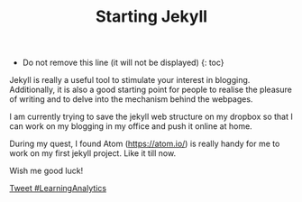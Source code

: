 ﻿---
layout: post
title:  "Starting Jekyll"
tags: ["Jekyll-tips","blogging"]
published: true
comments: true
script: [post.js]
excerpted: |
    You’ll find this post in your `_posts` directory. Go ahead and edit it and re-build the site ...
---


* Do not remove this line (it will not be displayed)
{: toc}

Jekyll is really a useful tool to stimulate your interest in blogging.
Additionally, it is also a good starting point for people to realise the pleasure of writing and to delve into the mechanism behind the webpages.

I am currently trying to save the jekyll web structure on my dropbox so that I can work on my blogging in my office and push it online at home.

During my quest, I found Atom (https://atom.io/) is really handy for me to work on my first jekyll project. Like it till now.

Wish me good luck!

<a href="https://twitter.com/intent/tweet?button_hashtag=LearningAnalytics&ref_src=twsrc%5Etfw" class="twitter-hashtag-button" data-show-count="false">Tweet #LearningAnalytics</a><script async src="https://platform.twitter.com/widgets.js" charset="utf-8"></script>
